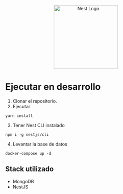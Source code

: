 <p align="center">
  <a href="http://nestjs.com/" target="blank"><img src="https://nestjs.com/img/logo-small.svg" width="200" alt="Nest Logo" /></a>
</p>

# Ejecutar en desarrollo

1. Clonar el repositorio.
2. Ejecutar

```
yarn install
```

3. Tener Nest CLI instalado

```
npm i -g nestjs/cli
```

4. Levantar la base de datos

```
docker-compose up -d
```

## Stack utilizado

* MongoDB
* NestJS